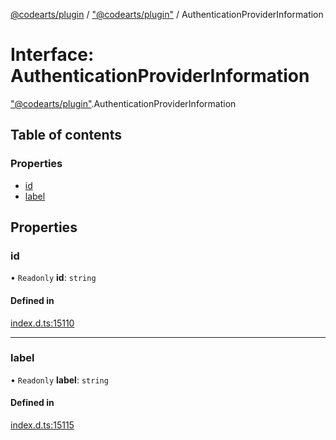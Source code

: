 [@codearts/plugin](../README.md) / ["@codearts/plugin"](../modules/_codearts_plugin_.md) / AuthenticationProviderInformation

# Interface: AuthenticationProviderInformation

["@codearts/plugin"](../modules/_codearts_plugin_.md).AuthenticationProviderInformation

## Table of contents

### Properties

- [id](codearts_plugin_.AuthenticationProviderInformation.md#id)
- [label](codearts_plugin_.AuthenticationProviderInformation.md#label)

## Properties

### id

• `Readonly` **id**: `string`

#### Defined in

[index.d.ts:15110](https://github.com/huaweicloud/cloudide-plugin-api/blob/203b986/index.d.ts#L15110)

___

### label

• `Readonly` **label**: `string`

#### Defined in

[index.d.ts:15115](https://github.com/huaweicloud/cloudide-plugin-api/blob/203b986/index.d.ts#L15115)

